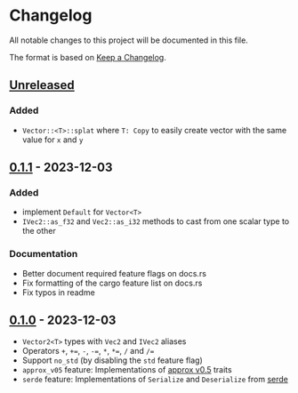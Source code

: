 # Changelog

All notable changes to this project will be documented in this file.

The format is based on [Keep a Changelog](https://keepachangelog.com/en/1.0.0/).


## [Unreleased]

### Added

* `Vector::<T>::splat` where `T: Copy` to easily create vector with the same value for `x` and `y`


## [0.1.1] - 2023-12-03

### Added

* implement `Default` for `Vector<T>`
* `IVec2::as_f32` and `Vec2::as_i32` methods to cast from one scalar type to the other


### Documentation

* Better document required feature flags on docs.rs
* Fix formatting of the cargo feature list on docs.rs
* Fix typos in readme


## [0.1.0] - 2023-12-03

* `Vector2<T>` types with `Vec2` and `IVec2` aliases
* Operators `+`, `+=`, `-`, `-=`, `*`, `*=`, `/` and `/=`
* Support `no_std` (by disabling the `std` feature flag)
* `approx_v05` feature: Implementations of [approx v0.5](https://docs.rs/approx/0.5) traits
* `serde` feature: Implementations of `Serialize` and `Deserialize` from [serde](https://docs.rs/serde/1)


[Unreleased]: https://github.com/jcornaz/beancount_parser_2/compare/v0.1.1...HEAD
[0.1.1]: https://github.com/jcornaz/beancount_parser_2/compare/v0.1.0...v0.1.1
[0.1.0]: https://github.com/jcornaz/aline/compare/...v0.1.0

